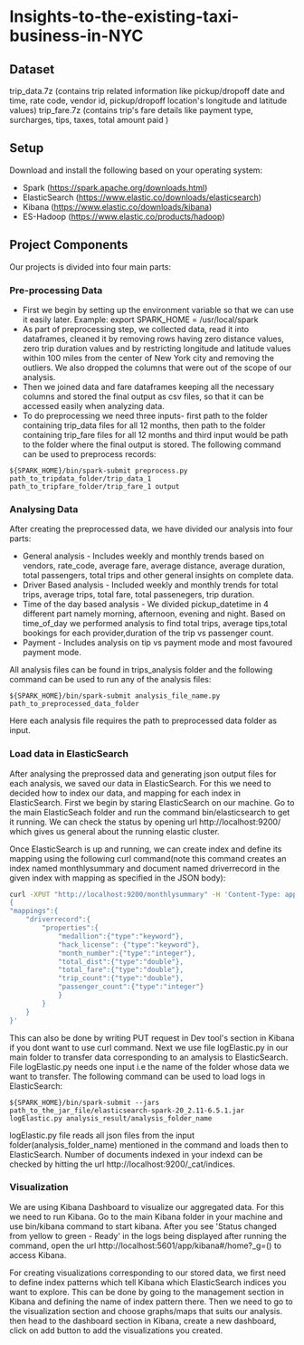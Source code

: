 # Insights-to-the-existing-taxi-business-in-NYC

## Dataset
trip_data.7z (contains trip related information like pickup/dropoff date and time, rate code, vendor id, pickup/dropoff location's longitude and latitude values) 
trip_fare.7z (contains trip's fare details like payment type, surcharges, tips, taxes, total amount paid )
  
## Setup
Download and install the following based on your operating system:
- Spark (https://spark.apache.org/downloads.html)
- ElasticSearch (https://www.elastic.co/downloads/elasticsearch) 
- Kibana (https://www.elastic.co/downloads/kibana)
- ES-Hadoop (https://www.elastic.co/products/hadoop)


## Project Components
Our projects is divided into four main parts:
### Pre-processing Data 
- First we begin by setting up the environment variable so that we can use it easily later. Example:
export SPARK_HOME = /usr/local/spark
- As part of preprocessing step, we collected data, read it into dataframes, cleaned it by removing rows having zero distance values, zero trip duration values and by restricting longitude and latitude values within 100 miles from the center of New York city and removing the outliers. We also dropped the columns that were out of the scope of our analysis.
- Then we joined data and fare dataframes keeping all the necessary columns and stored the final output as csv files, so that it can be accessed easily when analyzing data.
- To do preprocessing we need three inputs- first path to the folder containing trip_data files for all 12 months, then path to the folder containing trip_fare files for all 12 months and third input would be path to the folder where the final output is stored. The following command can be used to preprocess records:

`${SPARK_HOME}/bin/spark-submit preprocess.py path_to_tripdata_folder/trip_data_1 path_to_tripfare_folder/trip_fare_1 output`

### Analysing Data
After creating the preprocessed data, we have divided our analysis into four parts:
- General analysis - Includes weekly and monthly trends based on vendors, rate_code, average fare, average distance, average duration, total passengers, total trips and other general insights on complete data.
- Driver Based analysis - Included weekly and monthly trends for total trips, average trips, total fare, total passenegers, trip duration.
- Time of the day based analysis - We divided pickup_datetime in 4 different part namely morning, afternoon, evening and night. Based on time_of_day we performed analysis to find total trips, average tips,total bookings for each provider,duration of the trip vs passenger count.
- Payment  - Includes analysis on tip vs payment mode and most favoured payment mode.
 
All analysis files can be found in trips_analysis folder and the following command can be used to run any of the analysis files:

`${SPARK_HOME}/bin/spark-submit analysis_file_name.py path_to_preprocessed_data_folder`
 
Here each analysis file requires the path to preprocessed data folder as input.


### Load data in ElasticSearch
After analysing the preprossed data and generating json output files for each analysis, we saved our data in ElasticSearch. For this we need to decided how to index our data, and mapping for each index in ElasticSearch. First we begin by staring ElasticSearch on our machine. Go to the main ElasticSeach folder and run the command bin/elasticsearch to get it running. We can check the status by opening url http://localhost:9200/  which gives us general about the running elastic cluster.

Once ElasticSearch is up and running, we can create index and define its mapping using the following curl command(note this command creates an index named monthlysummary and document named driverrecord in the given index with mapping as specified in the JSON body):

```sh
curl -XPUT "http://localhost:9200/monthlysummary" -H 'Content-Type: application/json' -d'
{
"mappings":{
    "driverrecord":{
        "properties":{
            "medallion":{"type":"keyword"},
            "hack_license": {"type":"keyword"},
            "month_number":{"type":"integer"},
            "total_dist":{"type":"double"},
            "total_fare":{"type":"double"},
            "trip_count":{"type":"double"},
            "passenger_count":{"type":"integer"}
            }
        }
    }
}'
```

This can also be done by writing PUT request in Dev tool's section in Kibana if you dont want to use curl command. Next we use file logElastic.py in our main folder to transfer data corresponding to an amalysis to ElasticSearch. File logElastic.py needs one input i.e the name of the folder whose data we want to transfer. The following command can be used to load logs in ElasticSearch:

`${SPARK_HOME}/bin/spark-submit --jars path_to_the_jar_file/elasticsearch-spark-20_2.11-6.5.1.jar logElastic.py analysis_result/analysis_folder_name`

logElastic.py file reads all json files from the input folder(analysis_folder_name) mentioned in the command and loads then to ElasticSearch. Number of documents indexed in your indexd can be checked by hitting the url http://localhost:9200/_cat/indices.

### Visualization
We are using Kibana Dashboard to visualize our aggregated data.
For this we need to run Kibana. Go to the main Kibana folder in your machine and use bin/kibana command to start kibana. After you see 'Status changed from yellow to green - Ready' in the logs being displayed after running the command, open the url http://localhost:5601/app/kibana#/home?_g=() to access Kibana.

For creating visualizations corresponding to our stored data, we first need to define index patterns which tell Kibana which ElasticSearch indices you want to explore. This can be done by going to the management section in Kibana and defining the name of index pattern there. Then we need to go to the visualization section and choose graphs/maps that suits our analysis. 
then head to the dashboard section in Kibana, create a new dashboard, click on add button to add the visualizations you created.
